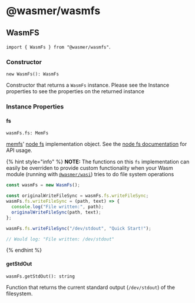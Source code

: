 # @wasmer/wasmfs

## WasmFS

`import { WasmFs } from "@wasmer/wasmfs"`.

### Constructor

`new WasmFs(): WasmFs`

Constructor that returns a `WasmFs` instance. Please see the Instance properties to see the properties on the returned instance

### Instance Properties

#### fs

`wasmFs.fs: MemFs`

[memfs](https://github.com/streamich/memfs)' [node fs](https://nodejs.org/api/fs.html) implementation object. See the [node fs documentation](https://nodejs.org/api/fs.html) for API usage.

{% hint style="info" %}
**NOTE:** The functions on this `fs` implementation can easily be overriden to provide custom functionality when your Wasm module \(running with [`@wasmer/wasi`](https://github.com/wasmerio/wasmer-js/tree/master/packages/wasi)\) tries to do file system operations

```javascript
const wasmFs = new WasmFs();

const originalWriteFileSync = wasmFs.fs.writeFileSync;
wasmFs.fs.writeFileSync = (path, text) => {
  console.log("File written:", path);
  originalWriteFileSync(path, text);
};

wasmFs.fs.writeFileSync("/dev/stdout", "Quick Start!");

// Would log: "File written: /dev/stdout"
```
{% endhint %}

#### getStdOut

`wasmFs.getStdOut(): string`

Function that returns the current standard output \(`/dev/stdout`\) of the filesystem.
